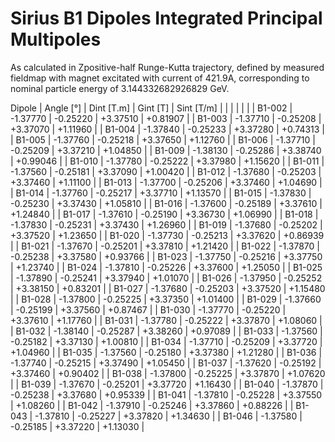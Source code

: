Sirius B1 Dipoles Integrated Principal Multipoles
=================================================

As calculated in Zpositive-half Runge-Kutta trajectory,
defined by measured fieldmap with magnet excitated with current of 421.9A,
corresponding to nominal particle energy of 3.144332682926829 GeV.

  Dipole   |  Angle [°]   |  Dint [T.m]  |   Gint [T]   |  Sint [T/m]  |
           |              |              |              |              |
|  B1-002  |   -1.37770   |   -0.25220   |   +3.37510   |   +0.81907   |
|  B1-003  |   -1.37710   |   -0.25208   |   +3.37070   |   +1.11960   |
|  B1-004  |   -1.37840   |   -0.25233   |   +3.37280   |   +0.74313   |
|  B1-005  |   -1.37760   |   -0.25218   |   +3.37650   |   +1.12760   |
|  B1-006  |   -1.37710   |   -0.25209   |   +3.37210   |   +1.04850   |
|  B1-009  |   -1.38130   |   -0.25286   |   +3.38740   |   +0.99046   |
|  B1-010  |   -1.37780   |   -0.25222   |   +3.37980   |   +1.15620   |
|  B1-011  |   -1.37560   |   -0.25181   |   +3.37090   |   +1.00420   |
|  B1-012  |   -1.37680   |   -0.25203   |   +3.37460   |   +1.11100   |
|  B1-013  |   -1.37700   |   -0.25206   |   +3.37460   |   +1.04690   |
|  B1-014  |   -1.37760   |   -0.25217   |   +3.37710   |   +1.13570   |
|  B1-015  |   -1.37830   |   -0.25230   |   +3.37430   |   +1.05810   |
|  B1-016  |   -1.37600   |   -0.25189   |   +3.37610   |   +1.24840   |
|  B1-017  |   -1.37610   |   -0.25190   |   +3.36730   |   +1.06990   |
|  B1-018  |   -1.37830   |   -0.25231   |   +3.37430   |   +1.26960   |
|  B1-019  |   -1.37680   |   -0.25202   |   +3.37520   |   +1.23650   |
|  B1-020  |   -1.37730   |   -0.25213   |   +3.37620   |   +0.86939   |
|  B1-021  |   -1.37670   |   -0.25201   |   +3.37810   |   +1.21420   |
|  B1-022  |   -1.37870   |   -0.25238   |   +3.37580   |   +0.93766   |
|  B1-023  |   -1.37750   |   -0.25216   |   +3.37750   |   +1.23740   |
|  B1-024  |   -1.37810   |   -0.25226   |   +3.37600   |   +1.25050   |
|  B1-025  |   -1.37890   |   -0.25241   |   +3.37940   |   +1.01070   |
|  B1-026  |   -1.37950   |   -0.25252   |   +3.38150   |   +0.83201   |
|  B1-027  |   -1.37680   |   -0.25203   |   +3.37520   |   +1.15480   |
|  B1-028  |   -1.37800   |   -0.25225   |   +3.37350   |   +1.01400   |
|  B1-029  |   -1.37660   |   -0.25199   |   +3.37560   |   +0.87467   |
|  B1-030  |   -1.37770   |   -0.25220   |   +3.37610   |   +1.17760   |
|  B1-031  |   -1.37780   |   -0.25222   |   +3.37870   |   +1.08060   |
|  B1-032  |   -1.38140   |   -0.25287   |   +3.38260   |   +0.97089   |
|  B1-033  |   -1.37560   |   -0.25182   |   +3.37130   |   +1.00810   |
|  B1-034  |   -1.37710   |   -0.25209   |   +3.37720   |   +1.04960   |
|  B1-035  |   -1.37560   |   -0.25180   |   +3.37380   |   +1.21280   |
|  B1-036  |   -1.37740   |   -0.25215   |   +3.37490   |   +1.05450   |
|  B1-037  |   -1.37620   |   -0.25192   |   +3.37460   |   +0.90402   |
|  B1-038  |   -1.37800   |   -0.25225   |   +3.37870   |   +1.07620   |
|  B1-039  |   -1.37670   |   -0.25201   |   +3.37720   |   +1.16430   |
|  B1-040  |   -1.37870   |   -0.25238   |   +3.37680   |   +0.95339   |
|  B1-041  |   -1.37810   |   -0.25228   |   +3.37550   |   +1.08260   |
|  B1-042  |   -1.37910   |   -0.25246   |   +3.37860   |   +0.88226   |
|  B1-043  |   -1.37810   |   -0.25227   |   +3.37820   |   +1.34630   |
|  B1-046  |   -1.37580   |   -0.25185   |   +3.37220   |   +1.13030   |
